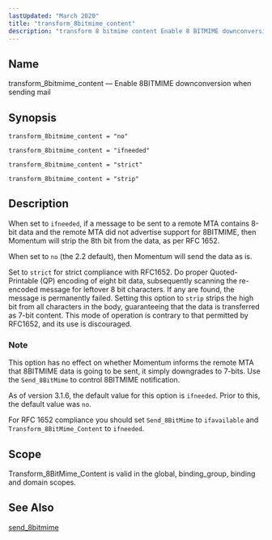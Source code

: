 ```yaml
---
lastUpdated: "March 2020"
title: "transform_8bitmime_content"
description: "transform 8 bitmime content Enable 8 BITMIME downconversion when sending mail transform 8 bitmime content no transform 8 bitmime content ifneeded transform 8 bitmime content strict transform 8 bitmime content strip When set to ifneeded if a message to be sent to a remote MTA contains 8 bit data and..."
---
```


<a name="conf.ref.transform_8bitmime_content"></a> 
## Name

transform_8bitmime_content — Enable 8BITMIME downconversion when sending mail

## Synopsis

`transform_8bitmime_content = "no"`

`transform_8bitmime_content = "ifneeded"`

`transform_8bitmime_content = "strict"`

`transform_8bitmime_content = "strip"`

<a name="idp12298592"></a> 
## Description

When set to `ifneeded`, if a message to be sent to a remote MTA contains 8-bit data and the remote MTA did not advertise support for 8BITMIME, then Momentum will strip the 8th bit from the data, as per RFC 1652.

When set to `no` (the 2.2 default), then Momentum will send the data as is.

Set to `strict` for strict compliance with RFC1652\. Do proper Quoted-Printable (QP) encoding of eight bit data, subsequently scanning the re-encoded message for leftover 8 bit characters. If any are found, the message is permanently failed. Setting this option to `strip` strips the high bit from all characters in the body, guaranteeing that the data is transferred as 7-bit content. This mode of operation is contrary to that permitted by RFC1652, and its use is discouraged.

### Note

This option has no effect on whether Momentum informs the remote MTA that 8BITMIME data is going to be sent, it simply downgrades to 7-bits. Use the `Send_8BitMime` to control 8BITMIME notification.

As of version 3.1.6, the default value for this option is `ifneeded`. Prior to this, the default value was `no`.

For RFC 1652 compliance you should set `Send_8BitMime` to `ifavailable` and `Transform_8BitMime_Content` to `ifneeded`.

<a name="idp12309232"></a> 
## Scope

Transform_8BitMime_Content is valid in the global, binding_group, binding and domain scopes.

<a name="idp12310928"></a> 
## See Also

[send_8bitmime](/momentum/3/3-reference/3-reference-conf-ref-send-8-bitmime)